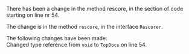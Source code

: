 There has been a change in the method rescore, in the section of code starting on line nr 54.
  
The change is in the method ```rescore```, in the interface ```Rescorer```.
  
The following changes have been made:  
Changed type reference from ```void``` to ```TopDocs``` on line 54.  
